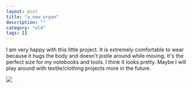 ```yaml
---
layout: post
title: "a_new_organ"
description: ""
category: "old"
tags: []
---
```



I am very happy with this little project. It is extremely comfortable to wear because it hugs the body and doesn't jostle around while moving. It's the perfect size for my notebooks and tools. I think it looks pretty. Maybe I will play around with textile/clothing projects more in the future.

[![](http://www.hackniac.com/blog/wp-content/uploads/2012/10/sewing_finished-1024x768.jpg)](http://www.hackniac.com/blog/wp-content/uploads/2012/10/sewing_finished.jpg)
